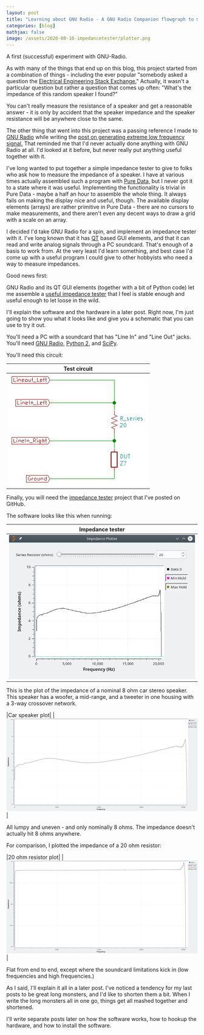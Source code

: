 ```yaml
---
layout: post
title: "Learning about GNU Radio - A GNU Radio Companion flowgraph to measure impedance"
categories: [blog]
mathjax: false
image: /assets/2020-08-16-impedancetester/plotter.png
---
```

A first (successful) experiment with GNU-Radio.

As with many of the things that end up on this blog, this project started from a combination of things - including the ever popular "somebody asked a question the [Electrical Engineering Stack Exchange.](https://electronics.stackexchange.com/)"  Actually, it wasn't a particular question but rather a question that comes up often:  "What's the impedance of this random speaker I found?"

You can't really measure the resistance of a speaker and get a reasonable answer - it is only by accident that the speaker impedance and the speaker resistance will be anywhere close to the same.

The other thing that went into this project was a passing reference I made to [GNU Radio](https://www.gnuradio.org/) while writing the [post on generating extreme low frequency signal.](elf)  That reminded me that I'd never actually done anything with GNU Radio at all.  I'd looked at it before, but never really put anything useful together with it.

I've long wanted to put together a simple impedance tester to give to folks who ask how to measure the impedance of a speaker.  I have at various times actually assembled such a program with [Pure Data,](https://puredata.info/) but I never got it to a state where it was useful.  Implementing the functionality is trivial in Pure Data - maybe a half an hour to assemble the whole thing.  It always fails on making the display nice and useful, though.  The available display elements (arrays) are rather primitive in Pure Data - there are no cursors to make measurements, and there aren't even any decent ways to draw a grid with a scale on an array.

I decided I'd take GNU Radio for a spin, and implement an impedance tester with it.  I've long known that it has [QT](https://www.qt.io/) based GUI elements, and that it can read and write analog signals through a PC soundcard.  That's enough of a basis to work from.  At the very least I'd learn something, and best case I'd come up with a useful program I could give to other hobbyists who need a way to measure impedances.

Good news first:

GNU Radio and its QT GUI elements (together with a bit of Python code) let me assemble a [useful impedance tester](https://github.com/JosephEoff/Simple-impedance-tester) that I feel is stable enough and useful enough to let loose in the wild.

I'll explain the software and the hardware in a later post.  Right now, I'm just going to show you what it looks like and give you a schematic that you can use to try it out.

You'll need a PC with a soundcard that has "Line In" and "Line Out" jacks.  You'll need [GNU Radio](https://www.gnuradio.org/), [Python 2](https://www.python.org/downloads/), and [SciPy](https://www.scipy.org/).

You'll need this circuit:

|Test circuit|
|------------|
|![Impedance tester circuit](/assets/2020-08-16-impedancetester/testcircuit.png)|

Finally, you will need the [impedance tester](https://github.com/JosephEoff/Simple-impedance-tester) project that I've posted on GitHub.

The software looks like this when running:

|Impedance tester|
|----------------|
|![Impedance tester circuit](/assets/2020-08-16-impedancetester/plotter.png)|

This is the plot of the impedance of a nominal 8 ohm car stereo speaker.  This speaker has a woofer, a mid-range, and a tweeter in one housing with a 3-way crossover network.

|Car speaker plot|
|![Car speaker impedance](/assets/2020-08-16-impedancetester/carspeaker.png)|

All lumpy and uneven - and only nominally 8 ohms.  The impedance doesn't actually hit 8 ohms anywhere.

For comparison, I plotted the impedance of a 20 ohm resistor:

|20 ohm resistor plot|
|![20 ohm resistor plot](/assets/2020-08-16-impedancetester/20-ohm-resistor.png)|

Flat from end to end, except where the soundcard limitations kick in (low frequencies and high frequencies.)

As I said, I'll explain it all in a later post.  I've noticed a tendency for my last posts to be great long monsters, and I'd like to shorten them a bit.  When I write the long monsters all in one go, things get all mashed together and shortened.

I'll write separate posts later on how the software works, how to hookup the hardware, and how to install the software.

